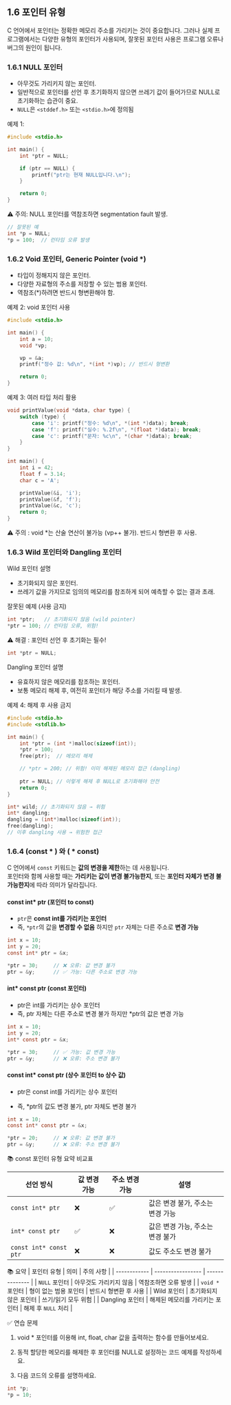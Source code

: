 ## 1.6 포인터 유형
C 언어에서 포인터는 정확한 메모리 주소를 가리키는 것이 중요합니다. 그러나 실제 프로그램에서는 다양한 유형의 포인터가 사용되며, 잘못된 포인터 사용은 프로그램 오류나 버그의 원인이 됩니다.

### 1.6.1 NULL 포인터  
* 아무것도 가리키지 않는 포인터.
* 일반적으로 포인터를 선언 후 초기화하지 않으면 쓰레기 값이 들어가므로 NULL로 초기화하는 습관이 중요.
* `NULL`은 `<stddef.h>` 또는 `<stdio.h>`에 정의됨

예제 1:
```c
#include <stdio.h>

int main() {
    int *ptr = NULL;

    if (ptr == NULL) {
        printf("ptr는 현재 NULL입니다.\n");
    }

    return 0;
}
```
⚠️ 주의: NULL 포인터를 역참조하면 segmentation fault 발생.

```c
// 잘못된 예
int *p = NULL;
*p = 100;  // 런타임 오류 발생
```

### 1.6.2 Void 포인터, Generic Pointer (void *)  
* 타입이 정해지지 않은 포인터.
* 다양한 자료형의 주소를 저장할 수 있는 범용 포인터.
* 역참조(*)하려면 반드시 형변환해야 함.

예제 2: void 포인터 사용
```c
#include <stdio.h>

int main() {
    int a = 10;
    void *vp;

    vp = &a;
    printf("정수 값: %d\n", *(int *)vp); // 반드시 형변환

    return 0;
}
```

예제 3: 여러 타입 처리 활용
```c
void printValue(void *data, char type) {
    switch (type) {
        case 'i': printf("정수: %d\n", *(int *)data); break;
        case 'f': printf("실수: %.2f\n", *(float *)data); break;
        case 'c': printf("문자: %c\n", *(char *)data); break;
    }
}

int main() {
    int i = 42;
    float f = 3.14;
    char c = 'A';

    printValue(&i, 'i');
    printValue(&f, 'f');
    printValue(&c, 'c');
    return 0;
}
```
⚠️ 주의 : void *는 산술 연산이 불가능 (vp++ 불가). 반드시 형변환 후 사용.

### 1.6.3 Wild 포인터와 Dangling 포인터
Wild 포인터 설명
* 초기화되지 않은 포인터.
* 쓰레기 값을 가지므로 임의의 메모리를 참조하게 되어 예측할 수 없는 결과 초래.

잘못된 예제 (사용 금지)
```c
int *ptr;   // 초기화되지 않음 (wild pointer)
*ptr = 100; // 런타임 오류, 위험!
```
⚠️ 해결 : 포인터 선언 후 초기화는 필수!
```c
int *ptr = NULL;
```

Dangling 포인터 설명
* 유효하지 않은 메모리를 참조하는 포인터.
* 보통 메모리 해제 후, 여전히 포인터가 해당 주소를 가리킬 때 발생.

예제 4: 해제 후 사용 금지
```c
#include <stdio.h>
#include <stdlib.h>

int main() {
    int *ptr = (int *)malloc(sizeof(int));
    *ptr = 100;
    free(ptr);  // 메모리 해제

    // *ptr = 200; // 위험! 이미 해제된 메모리 접근 (dangling)
    
    ptr = NULL; // 이렇게 해제 후 NULL로 초기화해야 안전
    return 0;
}
```
```c
int* wild; // 초기화되지 않음 → 위험
int* dangling;
dangling = (int*)malloc(sizeof(int));
free(dangling);
// 이후 dangling 사용 → 위험한 접근
```
### 1.6.4 (const * ) 와 ( * const)  
C 언어에서 `const` 키워드는 **값의 변경을 제한**하는 데 사용됩니다.   
포인터와 함께 사용할 때는 **가리키는 값이 변경 불가능한지**, 또는 **포인터 자체가 변경 불가능한지**에 따라 의미가 달라집니다.   

#### const int* ptr (포인터 to const)
* `ptr`은 **const int를 가리키는 포인터**
* 즉, `*ptr`의 값을 **변경할 수 없음** 하지만 `ptr` 자체는 다른 주소로 **변경 가능**
```C
int x = 10;
int y = 20;
const int* ptr = &x;

*ptr = 30;     // ❌ 오류: 값 변경 불가
ptr = &y;      // ✅ 가능: 다른 주소로 변경 가능
```
#### int* const ptr (const 포인터)
* ptr은 int를 가리키는 상수 포인터
* 즉, ptr 자체는 다른 주소로 변경 불가 하지만 *ptr의 값은 변경 가능
```C
int x = 10;
int y = 20;
int* const ptr = &x;

*ptr = 30;     // ✅ 가능: 값 변경 가능
ptr = &y;      // ❌ 오류: 주소 변경 불가
```
#### const int* const ptr (상수 포인터 to 상수 값)
* ptr은 const int를 가리키는 상수 포인터

* 즉, *ptr의 값도 변경 불가, ptr 자체도 변경 불가
```C
int x = 10;
const int* const ptr = &x;

*ptr = 20;     // ❌ 오류: 값 변경 불가
ptr = &y;      // ❌ 오류: 주소 변경 불가
```

📚 const 포인터 유형 요약 비교표

| 선언 방식               | 값 변경 가능 | 주소 변경 가능 | 설명                             |
|------------------------|--------------|----------------|----------------------------------|
| `const int* ptr`       | ❌           | ✅             | 값은 변경 불가, 주소는 변경 가능 |
| `int* const ptr`       | ✅           | ❌             | 값은 변경 가능, 주소는 변경 불가 |
| `const int* const ptr` | ❌           | ❌             | 값도 주소도 변경 불가            |

📚 요약
| 포인터 유형       | 의미                | 주의 사항          |
| ------------ | ----------------- | -------------- |
| `NULL` 포인터   | 아무것도 가리키지 않음      | 역참조하면 오류 발생    |
| `void *` 포인터 | 형이 없는 범용 포인터      | 반드시 형변환 후 사용   |
| Wild 포인터     | 초기화되지 않은 포인터      | 쓰기/읽기 모두 위험    |
| Dangling 포인터 | 해제된 메모리를 가리키는 포인터 | 해제 후 `NULL` 처리 |


✅ 연습 문제

1. void * 포인터를 이용해 int, float, char 값을 출력하는 함수를 만들어보세요.

2. 동적 할당한 메모리를 해제한 후 포인터를 NULL로 설정하는 코드 예제를 작성하세요.

3. 다음 코드의 오류를 설명하세요.
```c
int *p;
*p = 10;
```
